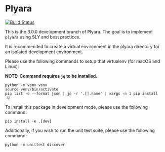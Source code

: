 # Plyara
[![Build Status](https://travis-ci.com/plyara/plyara.svg?branch=prep-3.0)](https://travis-ci.com/plyara/plyara)

This is the 3.0.0 development branch of Plyara. The goal is to implement `plyara` using SLY and best practices.

It is recommended to create a virtual environment in the plyara directory for an isolated development environment.

Please use the following commands to setup that virtualenv (for macOS and Linux):

**NOTE: Command requires `jq` to be installed.**

```
python -m venv venv
source venv/bin/activate
pip list -o --format json | jq -r '.[].name' | xargs -n 1 pip install -U
```

To install this package in development mode, please use the following command:

```
pip install -e .[dev]
```

Additionally, if you wish to run the unit test suite, please use the following command:

```
python -m unittest discover
````

